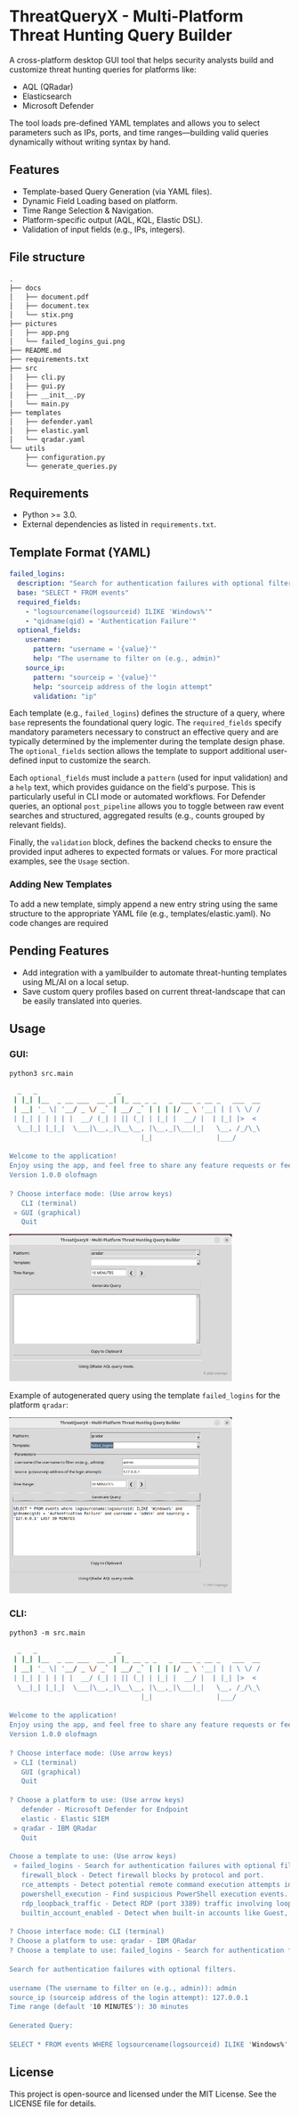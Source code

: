 #  ThreatQueryX - Multi-Platform Threat Hunting Query Builder
A cross-platform desktop GUI tool that helps security analysts build and customize threat hunting queries for platforms like:
- AQL (QRadar)
- Elasticsearch
- Microsoft Defender

The tool loads pre-defined YAML templates and allows you to select parameters such as IPs, ports, and time ranges—building valid queries dynamically without writing syntax by hand.

##  Features
-  Template-based Query Generation (via YAML files).
-  Dynamic Field Loading based on platform.
-  Time Range Selection & Navigation.
-  Platform-specific output (AQL, KQL, Elastic DSL).
-  Validation of input fields (e.g., IPs, integers).

## File structure
```
.
├── docs
│   ├── document.pdf
│   ├── document.tex
│   └── stix.png
├── pictures
│   ├── app.png
│   └── failed_logins_gui.png
├── README.md
├── requirements.txt
├── src
│   ├── cli.py
│   ├── gui.py
│   ├── __init__.py
│   └── main.py
├── templates
│   ├── defender.yaml
│   ├── elastic.yaml
│   └── qradar.yaml
└── utils
    ├── configuration.py
    └── generate_queries.py
```

## Requirements
- Python >= 3.0.
- External dependencies as listed in `requirements.txt`.

## Template Format (YAML)
```yaml
failed_logins:
  description: "Search for authentication failures with optional filters."
  base: "SELECT * FROM events"
  required_fields:
    - "logsourcename(logsourceid) ILIKE 'Windows%'"
    - "qidname(qid) = 'Authentication Failure'"
  optional_fields:
    username:
      pattern: "username = '{value}'"
      help: "The username to filter on (e.g., admin)"
    source_ip:
      pattern: "sourceip = '{value}'"
      help: "sourceip address of the login attempt"
      validation: "ip"
```

Each template (e.g., `failed_logins`) defines the structure of a query, where `base` represents the foundational query logic. The `required_fields` specify mandatory parameters necessary to construct an effective query and are typically determined by the implementer during the template design phase. The `optional_fields` section allows the template to support additional user-defined input to customize the search. 

Each `optional_fields` must include a `pattern` (used for input validation) and a `help` text, which provides guidance on the field's purpose. This is particularly useful in CLI mode or automated workflows. For Defender queries, an optional `post_pipeline` allows you to toggle between raw event searches and structured, aggregated results (e.g., counts grouped by relevant fields). 

Finally, the `validation` block, defines the backend checks to ensure the provided input adheres to expected formats or values. For more practical examples, see the `Usage` section. 

### Adding New Templates
To add a new template, simply append a new entry string using the same structure to the appropriate YAML file (e.g., templates/elastic.yaml). No code changes are required

##  Pending Features
- Add integration with a yamlbuilder to automate threat-hunting templates using ML/AI on a local setup.
- Save custom query profiles based on current threat-landscape that can be easily translated into queries.

##  Usage

### GUI:
```python3
python3 src.main
```

```bash
  _   _                    _                                   
 | |_| |__  _ __ ___  __ _| |_ __ _ _   _  ___ _ __ _   ___  __
 | __| '_ \| '__/ _ \/ _` | __/ _` | | | |/ _ \ '__| | | \ \/ /
 | |_| | | | | |  __/ (_| | || (_| | |_| |  __/ |  | |_| |>  < 
  \__|_| |_|_|  \___|\__,_|\__\__, |\__,_|\___|_|   \__, /_/\_\
                                 |_|                |___/      

Welcome to the application! 
Enjoy using the app, and feel free to share any feature requests or feedback!
Version 1.0.0 olofmagn

? Choose interface mode: (Use arrow keys)
   CLI (terminal)
 » GUI (graphical)
   Quit

```

<img src="pictures/app.png" alt="app gui" width="400"/>

Example of autogenerated query using the template `failed_logins` for the platform `qradar`:

<img src="pictures/failed_logins_gui.png" alt="app gui" width="400"/>

### CLI:

```python3
python3 -m src.main
```

```bash
  _   _                    _                                   
 | |_| |__  _ __ ___  __ _| |_ __ _ _   _  ___ _ __ _   ___  __
 | __| '_ \| '__/ _ \/ _` | __/ _` | | | |/ _ \ '__| | | \ \/ /
 | |_| | | | | |  __/ (_| | || (_| | |_| |  __/ |  | |_| |>  < 
  \__|_| |_|_|  \___|\__,_|\__\__, |\__,_|\___|_|   \__, /_/\_\
                                 |_|                |___/      

Welcome to the application! 
Enjoy using the app, and feel free to share any feature requests or feedback!
Version 1.0.0 olofmagn

? Choose interface mode: (Use arrow keys)
 » CLI (terminal)
   GUI (graphical)
   Quit

? Choose a platform to use: (Use arrow keys)
   defender - Microsoft Defender for Endpoint
   elastic - Elastic SIEM
 » qradar - IBM QRadar
   Quit

Choose a template to use: (Use arrow keys)
 » failed_logins - Search for authentication failures with optional filters.
   firewall_block - Detect firewall blocks by protocol and port.
   rce_attempts - Detect potential remote command execution attempts in logs.
   powershell_execution - Find suspicious PowerShell execution events.
   rdp_loopback_traffic - Detect RDP (port 3389) traffic involving loopback addresses (127.0.0.0/8) using Event ID 5156.
   builtin_account_enabled - Detect when built-in accounts like Guest, DefaultAccount, or Administrator are enabled.

? Choose interface mode: CLI (terminal)
? Choose a platform to use: qradar - IBM QRadar
? Choose a template to use: failed_logins - Search for authentication failures with optional filters.

Search for authentication failures with optional filters.

username (The username to filter on (e.g., admin)): admin
source_ip (sourceip address of the login attempt): 127.0.0.1
Time range (default '10 MINUTES'): 30 minutes

Generated Query:

SELECT * FROM events WHERE logsourcename(logsourceid) ILIKE 'Windows%' AND qidname(qid) = 'Authentication Failure' AND username = 'admin' AND sourceip = '127.0.0.1' LAST 30 MINUTES
```

##  License
This project is open-source and licensed under the MIT License. See the LICENSE file for details.
